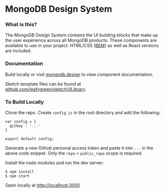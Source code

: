 # MongoDB Design System

### What is this?

The MongoDB Design System contains the UI building blocks that make up the user experience across all MongoDB products. These components are available to use in your project. HTML/CSS ([BEM](https://en.bem.info/)) as well as React versions are included.


### Documentation

Build locally or visit [mongodb.design](http://mongodb.design/) to view component documentation.

Sketch template files can be found at [github.com/leafygreen/sketchUILibrary](https://github.com/leafygreen/sketchUILibrary).


### To Build Locally

Clone the repo. Create `config.js` in the root directory and add the following:

```
var config = {
  gitkey : '...'
}

export default config;
```

Generate a new Github personal access token and paste it into `...` in the above code snippet. Only the `repo` > `public_repo` scope is required.

Install the node modules and run the dev server:

```
$ npm install
$ npm start
```

Open locally at [http://localhost:3000](http://localhost:3000)

